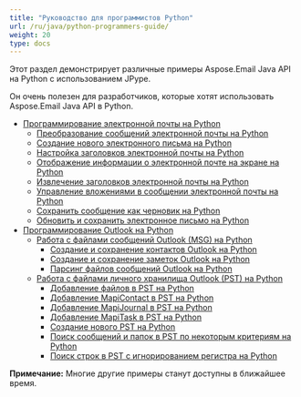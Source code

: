 ```yaml
---
title: "Руководство для программистов Python"
url: /ru/java/python-programmers-guide/
weight: 20
type: docs
---
```


Этот раздел демонстрирует различные примеры Aspose.Email Java API на Python с использованием JPype.

Он очень полезен для разработчиков, которые хотят использовать Aspose.Email Java API в Python.

- [Программирование электронной почты на Python](/email/java/programming-email-in-python/)
  - [Преобразование сообщений электронной почты на Python](/email/java/converting-email-messages-in-python/)
  - [Создание нового электронного письма на Python](/email/java/create-new-email-in-python/)
  - [Настройка заголовков электронной почты на Python](/email/java/customizing-email-headers-in-python/)
  - [Отображение информации о электронной почте на экране на Python](/email/java/displaying-email-information-on-screen-in-python/)
  - [Извлечение заголовков электронной почты на Python](/email/java/extracting-email-headers-in-python/)
  - [Управление вложениями в сообщении электронной почты на Python](/email/java/manage-attachments-in-email-message-in-python/)
  - [Сохранить сообщение как черновик на Python](/email/java/save-message-as-draft-in-python/)
  - [Обновить и сохранить электронное письмо на Python](/email/java/update-and-save-an-email-in-python/)
- [Программирование Outlook на Python](/email/java/programming-outlook-in-python/)
  - [Работа с файлами сообщений Outlook (MSG) на Python](/email/java/working-with-outlook-messagemsg-files-in-python/)
    - [Создание и сохранение контактов Outlook на Python](/email/java/creating-and-saving-outlook-contacts-in-python/)
    - [Создание и сохранение заметок Outlook на Python](/email/java/creating-and-saving-outlook-notes-in-python/)
    - [Парсинг файлов сообщений Outlook на Python](/email/java/parsing-outlook-message-files-in-python/)
  - [Работа с файлами личного хранилища Outlook (PST) на Python](/email/java/working-with-outlook-personal-storagepst-files-in-python/)
    - [Добавление файлов в PST на Python](/email/java/adding-files-to-pst-in-python/)
    - [Добавление MapiContact в PST на Python](/email/java/adding-mapicontact-to-pst-in-python/)
    - [Добавление MapiJournal в PST на Python](/email/java/adding-mapijournal-to-pst-in-python/)
    - [Добавление MapiTask в PST на Python](/email/java/adding-mapitask-to-pst-in-python/)
    - [Создание нового PST на Python](/email/java/create-new-pst-in-python/)
    - [Поиск сообщений и папок в PST по некоторым критериям на Python](/email/java/search-messages-and-folders-in-a-pst-by-some-criteria-in-python/)
    - [Поиск строк в PST с игнорированием регистра на Python](/email/java/string-searching-in-pst-with-ignore-case-in-python/)

**Примечание:** Многие другие примеры станут доступны в ближайшее время.
